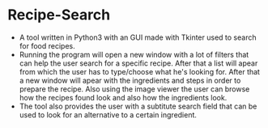 # Recipe-Search
- A tool written in Python3 with an GUI made with Tkinter used to search for food recipes. 
- Running the program will open a new window with a lot of filters that can help the user search for a specific recipe. After that a list will apear from which the user has to type/choose what he's looking for. After that a new window will apear with the ingredients and steps in order to prepare the recipe. Also using the image viewer the user can browse how the recipes found look and also how the ingredients look. 
- The tool also provides the user with a subtitute search field that can be used to look for an alternative to a certain ingredient.

